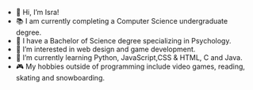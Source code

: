 - 👋 Hi, I’m Isra!
- 📚 I am currently completing a Computer Science undergraduate degree.
- 🏅 I have a Bachelor of Science degree specializing in Psychology.
- 👀 I’m interested in web design and game development.
- 🌱 I’m currently learning Python, JavaScript,CSS & HTML, C and Java.
- 🎮 My hobbies outside of programming include video games, reading, skating and snowboarding.

<!---
israjime/israjime is a ✨ special ✨ repository because its `README.md` (this file) appears on your GitHub profile.
You can click the Preview link to take a look at your changes.
--->
